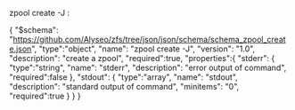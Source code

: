 zpool create  -J :

{
    "$schema": "https://github.com/Alyseo/zfs/tree/json/json/schema/schema_zpool_create.json",
    "type":"object",
    "name": "zpool create -J",
    "version": "1.0",
    "description": "create a zpool",
    "required":true,
    "properties":{
        "stderr": {
            "type":"string",
            "name": "stderr",
            "description": "error output of command",
            "required":false
        },
        "stdout": {
            "type":"array",
            "name": "stdout",
            "description": "standard output of command",
            "minitems": "0",
            "required":true
        }
    }
}


